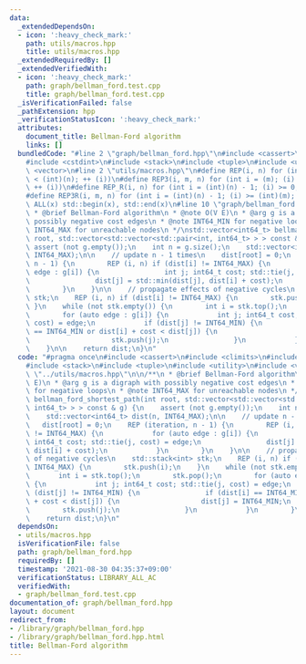 ```yaml
---
data:
  _extendedDependsOn:
  - icon: ':heavy_check_mark:'
    path: utils/macros.hpp
    title: utils/macros.hpp
  _extendedRequiredBy: []
  _extendedVerifiedWith:
  - icon: ':heavy_check_mark:'
    path: graph/bellman_ford.test.cpp
    title: graph/bellman_ford.test.cpp
  _isVerificationFailed: false
  _pathExtension: hpp
  _verificationStatusIcon: ':heavy_check_mark:'
  attributes:
    document_title: Bellman-Ford algorithm
    links: []
  bundledCode: "#line 2 \"graph/bellman_ford.hpp\"\n#include <cassert>\n#include <climits>\n\
    #include <cstdint>\n#include <stack>\n#include <tuple>\n#include <utility>\n#include\
    \ <vector>\n#line 2 \"utils/macros.hpp\"\n#define REP(i, n) for (int i = 0; (i)\
    \ < (int)(n); ++ (i))\n#define REP3(i, m, n) for (int i = (m); (i) < (int)(n);\
    \ ++ (i))\n#define REP_R(i, n) for (int i = (int)(n) - 1; (i) >= 0; -- (i))\n\
    #define REP3R(i, m, n) for (int i = (int)(n) - 1; (i) >= (int)(m); -- (i))\n#define\
    \ ALL(x) std::begin(x), std::end(x)\n#line 10 \"graph/bellman_ford.hpp\"\n\n/**\n\
    \ * @brief Bellman-Ford algorithm\n * @note O(V E)\n * @arg g is a digraph with\
    \ possibly negative cost edges\n * @note INT64_MIN for negative loops\n * @note\
    \ INT64_MAX for unreachable nodes\n */\nstd::vector<int64_t> bellman_ford_shortest_path(int\
    \ root, std::vector<std::vector<std::pair<int, int64_t> > > const & g) {\n   \
    \ assert (not g.empty());\n    int n = g.size();\n    std::vector<int64_t> dist(n,\
    \ INT64_MAX);\n\n    // update n - 1 times\n    dist[root] = 0;\n    REP (iteration,\
    \ n - 1) {\n        REP (i, n) if (dist[i] != INT64_MAX) {\n            for (auto\
    \ edge : g[i]) {\n                int j; int64_t cost; std::tie(j, cost) = edge;\n\
    \                dist[j] = std::min(dist[j], dist[i] + cost);\n            }\n\
    \        }\n    }\n\n    // propagate effects of negative cycles\n    std::stack<int>\
    \ stk;\n    REP (i, n) if (dist[i] != INT64_MAX) {\n        stk.push(i);\n   \
    \ }\n    while (not stk.empty()) {\n        int i = stk.top();\n        stk.pop();\n\
    \        for (auto edge : g[i]) {\n            int j; int64_t cost; std::tie(j,\
    \ cost) = edge;\n            if (dist[j] != INT64_MIN) {\n                if (dist[i]\
    \ == INT64_MIN or dist[i] + cost < dist[j]) {\n                    dist[j] = INT64_MIN;\n\
    \                    stk.push(j);\n                }\n            }\n        }\n\
    \    }\n\n    return dist;\n}\n"
  code: "#pragma once\n#include <cassert>\n#include <climits>\n#include <cstdint>\n\
    #include <stack>\n#include <tuple>\n#include <utility>\n#include <vector>\n#include\
    \ \"../utils/macros.hpp\"\n\n/**\n * @brief Bellman-Ford algorithm\n * @note O(V\
    \ E)\n * @arg g is a digraph with possibly negative cost edges\n * @note INT64_MIN\
    \ for negative loops\n * @note INT64_MAX for unreachable nodes\n */\nstd::vector<int64_t>\
    \ bellman_ford_shortest_path(int root, std::vector<std::vector<std::pair<int,\
    \ int64_t> > > const & g) {\n    assert (not g.empty());\n    int n = g.size();\n\
    \    std::vector<int64_t> dist(n, INT64_MAX);\n\n    // update n - 1 times\n \
    \   dist[root] = 0;\n    REP (iteration, n - 1) {\n        REP (i, n) if (dist[i]\
    \ != INT64_MAX) {\n            for (auto edge : g[i]) {\n                int j;\
    \ int64_t cost; std::tie(j, cost) = edge;\n                dist[j] = std::min(dist[j],\
    \ dist[i] + cost);\n            }\n        }\n    }\n\n    // propagate effects\
    \ of negative cycles\n    std::stack<int> stk;\n    REP (i, n) if (dist[i] !=\
    \ INT64_MAX) {\n        stk.push(i);\n    }\n    while (not stk.empty()) {\n \
    \       int i = stk.top();\n        stk.pop();\n        for (auto edge : g[i])\
    \ {\n            int j; int64_t cost; std::tie(j, cost) = edge;\n            if\
    \ (dist[j] != INT64_MIN) {\n                if (dist[i] == INT64_MIN or dist[i]\
    \ + cost < dist[j]) {\n                    dist[j] = INT64_MIN;\n            \
    \        stk.push(j);\n                }\n            }\n        }\n    }\n\n\
    \    return dist;\n}\n"
  dependsOn:
  - utils/macros.hpp
  isVerificationFile: false
  path: graph/bellman_ford.hpp
  requiredBy: []
  timestamp: '2021-08-30 04:35:37+09:00'
  verificationStatus: LIBRARY_ALL_AC
  verifiedWith:
  - graph/bellman_ford.test.cpp
documentation_of: graph/bellman_ford.hpp
layout: document
redirect_from:
- /library/graph/bellman_ford.hpp
- /library/graph/bellman_ford.hpp.html
title: Bellman-Ford algorithm
---
```

